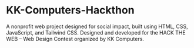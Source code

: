 # KK-Computers-Hackthon
A nonprofit web project designed for social impact, built using HTML, CSS, JavaScript, and Tailwind CSS.  Designed and developed for the HACK THE WEB – Web Design Contest organized by KK Computers.
